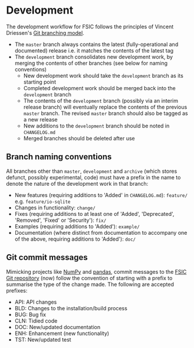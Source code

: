 # Development

The development workflow for FSIC follows the principles of Vincent Driessen's
[Git branching model](http://nvie.com/posts/a-successful-git-branching-model/).

* The `master` branch always contains the latest (fully-operational and
  documented) release i.e. it matches the contents of the latest tag
* The `development` branch consolidates new development work, by merging the
  contents of other branches (see below for naming conventions)
    * New development work should take the `development` branch as its starting
      point
    * Completed development work should be merged back into the `development`
      branch
    * The contents of the `development` branch (possibly via an interim release
      branch) will eventually replace the contents of the previous `master`
      branch. The revised `master` branch should also be tagged as a new
      release
    * New additions to the `development` branch should be noted in
      `CHANGELOG.md`
    * Merged branches should be deleted after use

## Branch naming conventions

All branches other than `master`, `development` and `archive` (which stores
defunct, possibly experimental, code) must have a prefix in the name to denote
the nature of the development work in that branch:

* New features (requiring additions to 'Added' in `CHANGELOG.md`): `feature/`
  e.g. `feature/io-sqlite`
* Changes in functionality: `change/`
* Fixes (requiring additions to at least one of 'Added', 'Deprecated',
  'Removed', 'Fixed' or 'Security'): `fix/`
* Examples (requiring additions to 'Added'): `example/`
* Documentation (where distinct from documentation to accompany one of the
  above, requiring additions to 'Added'): `doc/`

## Git commit messages

Mimicking projects like
[NumPy](http://docs.scipy.org/doc/numpy-dev/dev/gitwash/development_workflow.html#writing-the-commit-message)
and
[pandas](https://github.com/pydata/pandas/blob/master/.github/CONTRIBUTING.md#committing-your-code),
commit messages to the
[FSIC Git repository](https://github.com/ChrisThoung/fsic) (now) follow the
convention of starting with a prefix to summarise the type of the change
made. The following are accepted prefixes:

* API: API changes
* BLD: Changes to the installation/build process
* BUG: Bug fix
* CLN: Tidied code
* DOC: New/updated documentation
* ENH: Enhancement (new functionality)
* TST: New/updated test
